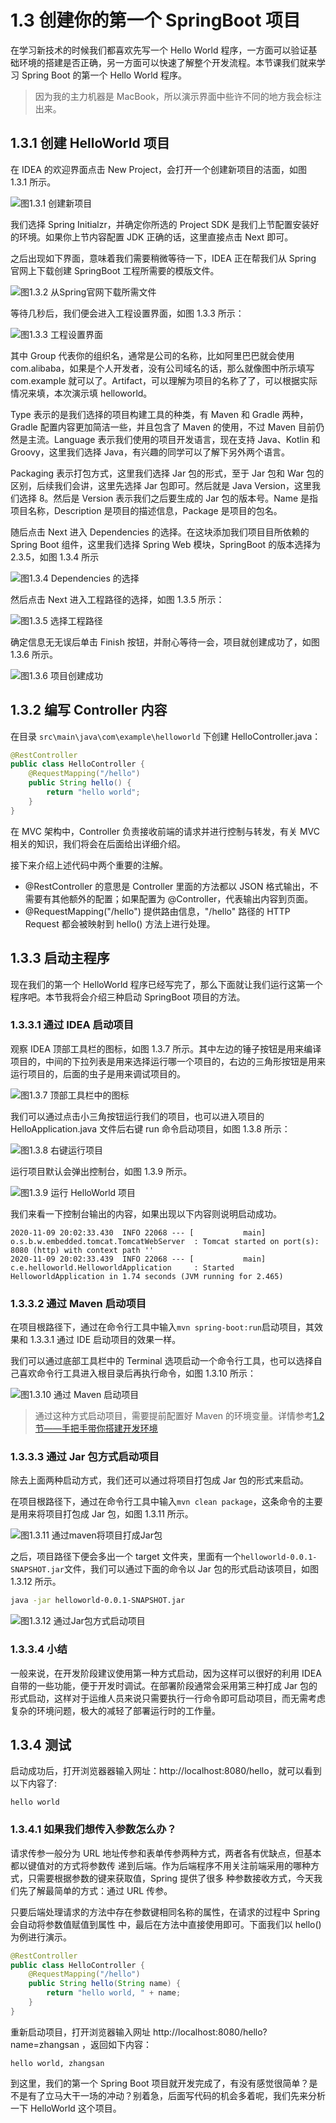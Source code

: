# 1.3 创建你的第一个 SpringBoot 项目

在学习新技术的时候我们都喜欢先写一个 Hello World 程序，一方面可以验证基础环境的搭建是否正确，另一方面可以快速了解整个开发流程。本节课我们就来学习 Spring Boot 的第一个 Hello World 程序。

> 因为我的主力机器是 MacBook，所以演示界面中些许不同的地方我会标注出来。

## 1.3.1 创建 HelloWorld 项目

在 IDEA 的欢迎界面点击 New Project，会打开一个创建新项目的洁面，如图 1.3.1 所示。

![图1.3.1 创建新项目](https://tva1.sinaimg.cn/large/0081Kckwgy1gkhswnn4wfj31hf0u0n2c.jpg)

我们选择 Spring Initialzr，并确定你所选的 Project SDK 是我们上节配置安装好的环境。如果你上节内容配置 JDK 正确的话，这里直接点击 Next 即可。

之后出现如下界面，意味着我们需要稍微等待一下，IDEA 正在帮我们从 Spring 官网上下载创建 SpringBoot 工程所需要的模版文件。

![图1.3.2 从Spring官网下载所需文件](https://tva1.sinaimg.cn/large/0081Kckwgy1gkhszlo5exj31hf0u0ju9.jpg)

等待几秒后，我们便会进入工程设置界面，如图 1.3.3 所示：

![图1.3.3 工程设置界面](https://tva1.sinaimg.cn/large/0081Kckwgy1gkht2snuhpj31g40u0q7a.jpg)

其中 Group 代表你的组织名，通常是公司的名称，比如阿里巴巴就会使用 com.alibaba，如果是个人开发者，没有公司域名的话，那么就像图中所示填写 com.example 就可以了。Artifact，可以理解为项⽬的名称了了，可以根据实际情况来填，本次演示填 helloworld。

Type 表示的是我们选择的项目构建工具的种类，有 Maven 和 Gradle 两种，Gradle 配置内容更加简洁一些，并且包含了 Maven 的使用，不过 Maven 目前仍然是主流。Language 表示我们使用的项目开发语言，现在支持 Java、Kotlin 和 Groovy，这里我们选择 Java，有兴趣的同学可以了解下另外两个语言。

Packaging 表示打包方式，这里我们选择 Jar 包的形式，至于 Jar 包和 War 包的区别，后续我们会讲，这里先选择 Jar 包即可。然后就是 Java Version，这里我们选择 8。然后是 Version 表示我们之后要生成的 Jar 包的版本号。Name 是指项目名称，Description 是项目的描述信息，Package 是项目的包名。

随后点击 Next 进入 Dependencies 的选择。在这块添加我们项⽬目所依赖的 Spring Boot 组件，这里我们选择 Spring Web 模块，SpringBoot 的版本选择为 2.3.5，如图 1.3.4 所示

![图1.3.4 Dependencies 的选择](https://tva1.sinaimg.cn/large/0081Kckwgy1gkizp08takj30xc0j7goe.jpg)

然后点击 Next 进入工程路径的选择，如图 1.3.5 所示：

![图1.3.5 选择工程路径](https://tva1.sinaimg.cn/large/0081Kckwgy1gkizq661y0j30xc0j70tk.jpg)

确定信息⽆无误后单击 Finish 按钮，并耐心等待一会，项目就创建成功了，如图 1.3.6 所示。

![图1.3.6 项目创建成功](https://tva1.sinaimg.cn/large/0081Kckwgy1gkizuf2517j31hc0u0gq1.jpg)

## 1.3.2 编写 Controller 内容

在目录 `src\main\java\com\example\helloworld` 下创建 HelloController.java：

```java
@RestController
public class HelloController {
    @RequestMapping("/hello")
    public String hello() {
        return "hello world";
    }
}
```

在 MVC 架构中，Controller 负责接收前端的请求并进行控制与转发，有关 MVC 相关的知识，我们将会在后面给出详细介绍。

接下来介绍上述代码中两个重要的注解。

- @RestController 的意思是 Controller ⾥面的⽅法都以 JSON 格式输出，不需要有其他额外的配置；如果配置为 @Controller，代表输出内容到页面。
- @RequestMapping("/hello") 提供路由信息，"/hello" 路径的 HTTP Request 都会被映射到 hello() ⽅法上进行处理。

## 1.3.3 启动主程序

现在我们的第一个 HelloWorld 程序已经写完了，那么下面就让我们运行这第一个程序吧。本节我将会介绍三种启动 SpringBoot 项目的方法。

### 1.3.3.1 通过 IDEA 启动项目

观察 IDEA 顶部工具栏的图标，如图 1.3.7 所示。其中左边的锤子按钮是用来编译项目的，中间的下拉列表是用来选择运行哪一个项目的，右边的三角形按钮是用来运行项目的，后面的虫子是用来调试项目的。

![图1.3.7 顶部工具栏中的图标](https://tva1.sinaimg.cn/large/0081Kckwly1gkj687s2n1j30ei01e3yi.jpg)

我们可以通过点击小三角按钮运行我们的项目，也可以进入项目的 HelloApplication.java 文件后右键 run 命令启动项目，如图 1.3.8 所示：

![图1.3.8 右键运行项目](https://tva1.sinaimg.cn/large/0081Kckwly1gkj6llpzgnj31c00u04eg.jpg)

运行项目默认会弹出控制台，如图 1.3.9 所示。

![图1.3.9 运行 HelloWorld 项目](https://tva1.sinaimg.cn/large/0081Kckwly1gkj6b9hh30j31c00u0h2k.jpg)

我们来看一下控制台输出的内容，如果出现以下内容则说明启动成功。

```
2020-11-09 20:02:33.430  INFO 22068 --- [           main] o.s.b.w.embedded.tomcat.TomcatWebServer  : Tomcat started on port(s): 8080 (http) with context path ''
2020-11-09 20:02:33.439  INFO 22068 --- [           main] c.e.helloworld.HelloworldApplication     : Started HelloworldApplication in 1.74 seconds (JVM running for 2.465)
```

### 1.3.3.2 通过 Maven 启动项目

在项目根路径下，通过在命令行工具中输入`mvn spring-boot:run`启动项目，其效果和 1.3.3.1 通过 IDE 启动项目的效果一样。

我们可以通过底部工具栏中的 Terminal 选项启动一个命令行工具，也可以选择自己喜欢命令行工具进入根目录后再执行命令，如图 1.3.10 所示：

![图1.3.10 通过 Maven 启动项目](https://tva1.sinaimg.cn/large/0081Kckwly1gkj72rbfssj31c00u0aol.jpg)

> 通过这种方式启动项目，需要提前配置好 Maven 的环境变量。详情参考[1.2 节——手把手带你搭建开发环境](https://book.liangyueyong.cn/doc/first/02.html#1222-maven-%E7%9A%84%E5%AE%89%E8%A3%85)

### 1.3.3.3 通过 Jar 包方式启动项目

除去上面两种启动方式，我们还可以通过将项目打包成 Jar 包的形式来启动。

在项目根路径下，通过在命令行工具中输入`mvn clean package`，这条命令的主要是用来将项目打包成 Jar 包，如图 1.3.11 所示。

![图1.3.11 通过maven将项目打成Jar包](https://tva1.sinaimg.cn/large/0081Kckwly1gkj7erihijj31q40u0gzx.jpg)

之后，项目路径下便会多出一个 target 文件夹，里面有一个`helloworld-0.0.1-SNAPSHOT.jar`文件，我们可以通过下面的命令以 Jar 包的形式启动该项目，如图 1.3.12 所示。

```sh
java -jar helloworld-0.0.1-SNAPSHOT.jar
```

![图1.3.12 通过Jar包方式启动项目](https://tva1.sinaimg.cn/large/0081Kckwly1gkj7g1bp4cj32la0paaiz.jpg)

### 1.3.3.4 小结

一般来说，在开发阶段建议使用第一种⽅式启动，因为这样可以很好的利用 IDEA 自带的一些功能，便于开发时调试。在部署阶段通常会采用第三种打成 Jar 包的形式启动，这样对于运维人员来说只需要执行一行命令即可启动项目，而无需考虑复杂的环境问题，极大的减轻了部署运行时的工作量。

## 1.3.4 测试

启动成功后，打开浏览器器输入⽹址：http://localhost:8080/hello，就可以看到以下内容了:

```
hello world
```

### 1.3.4.1 如果我们想传入参数怎么办？

请求传参一般分为 URL 地址传参和表单传参两种⽅式，两者各有优缺点，但基本都以键值对的⽅式将参数传 递到后端。作为后端程序不⽤关注前端采用的哪种方式，只需要根据参数的键来获取值，Spring 提供了很多 种参数接收方式，今天我们先了解最简单的⽅式：通过 URL 传参。

只要后端处理请求的方法中存在参数键相同名称的属性，在请求的过程中 Spring 会⾃动将参数值赋值到属性 中，最后在方法中直接使用即可。下面我们以 hello() 为例进⾏演示。

```java
@RestController
public class HelloController {
    @RequestMapping("/hello")
    public String hello(String name) {
        return "hello world, " + name;
    }
}
```

重新启动项目，打开浏览器输入网址 http://localhost:8080/hello?name=zhangsan ，返回如下内容：

```
hello world, zhangsan
```

到这里，我们的第一个 Spring Boot 项⽬就开发完成了，有没有感觉很简单？是不是有了立马大干一场的冲动？别着急，后面写代码的机会多着呢，我们先来分析一下 HelloWorld 这个项目。
